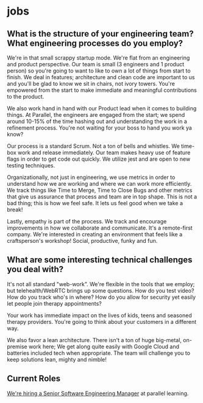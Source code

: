 
# jobs

## What is the structure of your engineering team? What engineering processes do you employ?

We're in that small scrappy startup mode. We're flat from an engineering and product perspective. Our team is small (3 engineers and 1 product person) so you're going to want to like to own a lot of things from start to finish. We deal in features; architecture and clean code are important to us and you'll be glad to know we sit in chairs, not ivory towers. You're empowered from the start to make immediate and meaningful contributions to the product.

We also work hand in hand with our Product lead when it comes to building things. At Parallel, the engineers are engaged from the start; we spend around 10-15% of the time hashing out and understanding the work in a refinement process. You're not waiting for your boss to hand you work ya know?

Our process is a standard Scrum. Not a ton of bells and whistles. We time-box work and release immediately. Our team makes heavy use of feature flags in order to get code out quickly. We utilize jest and are open to new testing techniques.

Organizationally, not just in engineering, we use metrics in order to understand how we are working and where we can work more efficiently. We track things like Time to Merge, Time to Close Bugs and other metrics that give us assurance that process and team are in top shape. This is not a bad thing; this is how we feel safe. It lets us feel good when we take a break!

Lastly, empathy is part of the process. We track and encourage improvements in how we collaborate and communicate. It's a remote-first company. We're interested in creating an environment that feels like a craftsperson's workshop! Social, productive, funky and fun.


## What are some interesting technical challenges you deal with?


It's not all standard "web-work". We're flexible in the tools that we employ; but telehealth/WebRTC brings up some questions. How do you test video? How do you track who's in where? How do you allow for security yet easily let people join therapy appointments?

Your work has immediate impact on the lives of kids, teens and seasoned therapy providers. You're going to think about your customers in a different way.

We also favor a lean architecture. There isn't a ton of huge big-metal, on-premise work here; We get along quite easily with Google Cloud and batteries included tech when appropriate.  The team will challenge you to keep solutions lean, mighty and nimble! 

## Current Roles

[We're hiring a Senior Software Engineering Manager](https://app5.greenhouse.io/sdash/4195699005) at parallel learning. 

